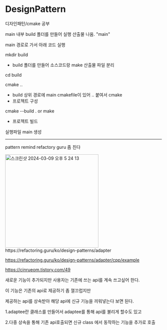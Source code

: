 # DesignPattern
디자인패턴/cmake 공부


main 내부 build 폴더를 만들어 실행 산출물 나옴. "main"

main 경로로 가서 아래 코드 실행

mkdir build
- build 폴더를 만들어 소스코드랑 make 산출물 파일 분리

cd build


cmake ..
- build 상위 경로에 main cmakefile이 있어 .. 붙여서 cmake
- 프로젝트 구성

cmake --build . or make
- 프로젝트 빌드

실행파일 main 생성

-----------------------------
pattern remind
refactory guru 좀 친다

<adaptor pattern>
<img width="300" alt="스크린샷 2024-03-09 오후 5 24 13" src="https://github.com/HHow/DesignPattern/assets/31755455/d8632c06-b653-4051-8b7f-696803427c61">
https://refactoring.guru/ko/design-patterns/adapter

https://refactoring.guru/ko/design-patterns/adapter/cpp/example

https://cinrueom.tistory.com/49

새로운 기능이 추가되지만 사용자는 기존에 쓰는 api를 계속 쓰고싶어 한다.

이 기능은 기존의 api로 제공하기 좀 껄끄럽지만

제공하는 api를 상속받아 해당 api에 신규 기능을 끼워넣는다 보면 된다.

1.adaptee란 클래스를 만들어서 adaptee를 통해 api를 불리게 할수도 있고

2.다중 상속을 통해 기존 api호출되면 신규 class 에서 동작하는 기능을 추가로 호출


